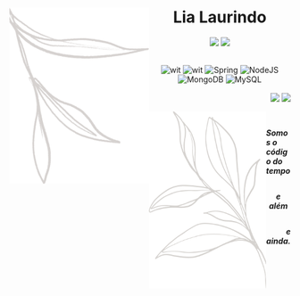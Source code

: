  <h1 align="center"> <img align="left" src="element3.png" alt="drawing" width="250"/> Lia Laurindo </h1>
 
 <div align="center">
  <a href="https://www.linkedin.com/in/lialaurindo/" target="_blank"><img src="https://img.shields.io/badge/LinkedIn-0d1117?style=for-the-badge&logo=linkedin&logoColor=8B0000" target="_blank"></a>
    <a href="mailto:liamaralaurindo@gmail.com" target="_blank"><img src="https://img.shields.io/badge/Gmail-0d1117?style=for-the-badge&logo=gmail&logoColor=8B0000" target="_blank"></a>
</div>


<br>

<div align="center">
 
![wit](https://img.shields.io/badge/Amazon_AWS-0d1117?style=for-the-badge&logo=amazonaws&logoColor=8B0000)
![wit](https://img.shields.io/badge/Java-0d1117?style=for-the-badge&logo=java&logoColor=8B0000)
![Spring](https://img.shields.io/badge/spring-0d1117.svg?style=for-the-badge&logo=spring&logoColor=8B0000)
![NodeJS](https://img.shields.io/badge/Node.js-0d1117?style=for-the-badge&logo=node.js&logoColor=8B0000)
 <br>
![MongoDB](https://img.shields.io/badge/MongoDB-0d1117.svg?style=for-the-badge&logo=mongodb&logoColor=8B0000)
![MySQL](https://img.shields.io/badge/mysql-0d1117.svg?style=for-the-badge&logo=mysql&logoColor=8B0000)
  
 </div>
<div align= "right">
<img align ="center" height="150em" src="https://github-readme-stats.vercel.app/api?username=lialaurindo&show_icons=true&theme=merko&include_all_commits=true&count_private=true&hide_border=true&bg_color=0d1117&text_color=8B0000&title_color=8B0000"/> <img align ="center" height="150em" src="https://github-readme-stats.vercel.app/api/top-langs/?username=lialaurindo&layout=compact&langs_count=7&theme=merko&hide_border=true&bg_color=0d1117&text_color=8B0000&title_color=8B0000"/> 
 
    
</div>
  
<br>
 
 <img align="left" src="element14.png" alt="drawing" width="210"/>
 
 
 ##
  <h4 align="left"> <b><i> Somos o código do tempo </i></b></h4>

 ##
<h4 align="center"> <b><i> e além </i></b></h4>

 ##
  <h4 align="right"> <b><i> e ainda. </i></b></h4>
 
##


